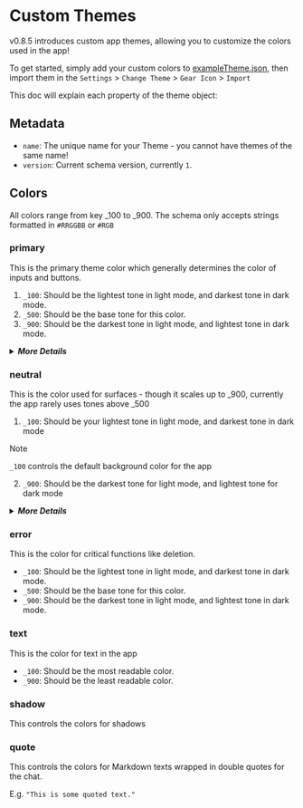 # Custom Themes

v0.8.5 introduces custom app themes, allowing you to customize the colors used in the app!

To get started, simply add your custom colors to [exampleTheme.json](https://github.com/Vali-98/ChatterUI/blob/master/docs/exampleTheme.json), then import them in the `Settings` > `Change Theme` > `Gear Icon` > `Import`

This doc will explain each property of the theme object:

## Metadata

- `name`: The unique name for your Theme - you cannot have themes of the same name!
- `version`: Current schema version, currently `1`.

## Colors

All colors range from key \_100 to \_900. The schema only accepts strings formatted in `#RRGGBB` or `#RGB`

### primary

This is the primary theme color which generally determines the color of inputs and buttons.

1. `_100`: Should be the lightest tone in light mode, and darkest tone in dark mode.
2. `_500`: Should be the base tone for this color.
3. `_900`: Should be the darkest tone in light mode, and lightest tone in dark mode.

<details>
<summary><i><b>More Details</b></i></summary>

- `_100`: Tag background under each character
- `_200`:
    - Background of selected item in drop-down menu.
    - Frame color of:
      - Popup
      - (Settings): "Add" tag button
      - (User menu):
        - "Save"
        - "New User"
      - (Models menu):
        - "Show settings"
        - "Back to models"
      - (Chat sidebar): "Start new chat"
- `_300`: 
    - Frame color of:
      - (Main sidebar): Active app mode
      - (User profiles sidebar): User pfp.
    - Background color of:
      - Drop-down menu.
      - Active character sort.
      - Character pfp edit button.
- `_400`: 
    - Progress bar color.
    - Frame color of:
      - (Settings): Big buttons
      - (Character Edit):
        - Tag frame.
        - Export frame.
- `_500`:
    - Active slider head.
    - "Model loaded" arrow in chat interface.
    - Horizontal line in chat.
    - Frame color of:
        - (User profiles sidebar): 
            - User profile picture.
            - Active profile frame.
    - Background color of:
        - (User profiles sidebar):
            - "Save" button.
            - "New user" button.
        - (Settings): "Add" tag button.
    - Accent color circle in theme selector
- `_600`: (NO EFFECT)
- `_700`: (Settings) Text of big buttons.
- `_800`: (Chat) Foldable section arrow (Thought Process)
- `_900`: (NO EFFECT)

</details>

### neutral

This is the color used for surfaces - though it scales up to \_900, currently the app rarely uses tones above \_500

1. `_100`: Should be your lightest tone in light mode, and darkest tone in dark mode
> [!Note] 
> `_100` controls the default background color for the app
2. `_900`: Should be the darkest tone for light mode, and lightest tone for dark mode

<details>
<summary><i><b>More Details</b></i></summary>

- `_100`: Background color of the whole app.
- `_200`:
    - Background color of:
        - Popup.
        - Inactive character sort.
        - (Model menu): Model cards.
        - (User menu): Edit pfp button.
        - (Chat):
            - Media attachment.
            - "Model Loaded"
        - (Formatting menu): Drop-down input filter.
    - Frame color of:
        - Inactive app mode.
        - Character pfp
        - (Character search):
            - Tag filter.
- `_300`:
   - Inactive slider background.
   - (Chat): Extra actions menu divider. 
   - (Theme selector): Active theme frame.
   - (Character edit menu): Tag box frame.
- `_400`:
   - Inactive slider head.
   - Foldable section background (Thought process).
   - Editable field frame.
   - Sampler value frame.
- `_500`:
   - Settings divider.
   - Active slider background.
   - Checkbox frame.
- `_600`: (NO EFFECT)
- `_700`: (NO EFFECT) 
- `_800`: (NO EFFECT)
- `_900`: (NO EFFECT)

</details>

### error

This is the color for critical functions like deletion.

- `_100`: Should be the lightest tone in light mode, and darkest tone in dark mode.
- `_500`: Should be the base tone for this color.
- `_900`: Should be the darkest tone in light mode, and lightest tone in dark mode.


### text

This is the color for text in the app

- `_100`: Should be the most readable color.
- `_900`: Should be the least readable color.


### shadow
This controls the colors for shadows


### quote

This controls the colors for Markdown texts wrapped in double quotes for the chat. 

E.g. `"This is some quoted text."`
